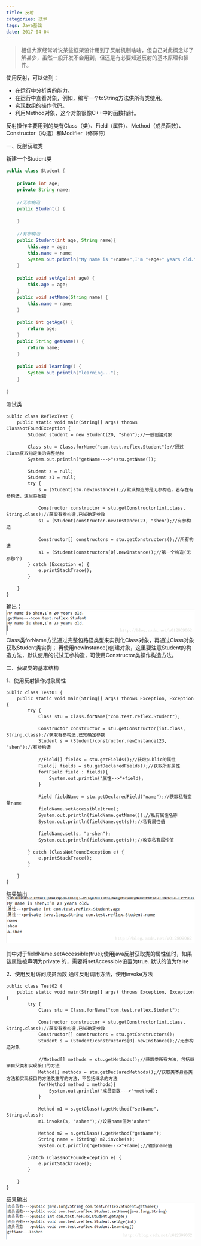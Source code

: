 ```yaml
---
title: 反射
categories: 技术
tags: Java基础
date: 2017-04-04
---
```

> 相信大家经常听说某些框架设计用到了反射机制啥啥，但自己对此概念却了解甚少，虽然一般开发不会用到，但还是有必要知道反射的基本原理和操作。

  使用反射，可以做到：

*  在运行中分析类的能力。
*  在运行中查看对象，例如，编写一个toString方法供所有类使用。
* 实现数组的操作代码。
* 利用Method对象，这个对象很像C++中的函数指针。

反射操作主要用到的类有Class（类）、Field（属性）、Method（成员函数）、Constructor（构造）和Modifier（修饰符）
<!--more-->
一、反射获取类

新建一个Student类
```java
public class Student {

	private int age;
	private String name;
	
	//无参构造
	public Student() {
		
	}
	
	//有参构造
	public Student(int age, String name){
		this.age = age;
		this.name = name;
		System.out.println("My name is "+name+",I'm "+age+" years old.");
	}
	
	public void setAge(int age) {
		this.age = age;
	}
	public void setName(String name) {
		this.name = name;
	}
	
	public int getAge() {
		return age;
	}
	public String getName() {
		return name;
	}
	
	public void learning() {
		System.out.println("learning...");
	}
	
}
```
测试类
```
public class ReflexTest {
	public static void main(String[] args) throws ClassNotFoundException {
		Student student = new Student(20, "shen");//一般创建对象
		
		Class stu = Class.forName("com.test.reflex.Student");//通过Class获取指定类的完整结构
		System.out.println("getName--->"+stu.getName());
		
		Student s = null;
		Student s1 = null; 
		try {
			s = (Student)stu.newInstance();//默认构造的是无参构造，若存在有参构造，这里将报错
			
			Constructor constructor = stu.getConstructor(int.class, String.class);//获取有参构造,已知确定参数
			s1 = (Student)constructor.newInstance(23, "shen");//有参构造
			
			Constructor[] constructors = stu.getConstructors();//所有构造
			s1 = (Student)constructors[0].newInstance();//第一个构造(无参那个)
		} catch (Exception e) {
			e.printStackTrace();
		}
		
	}
}
```
输出：
![这里写图片描述](../images/backup/5d2iXr0.png)
Class类forName方法通过完整包路径类型来实例化Class对象，再通过Class对象获取Student类实例；
再使用newInstance()创建对象，这里要注意Student的构造方法，默认使用的试试无参构造，可使用Constructor类操作构造方法。

二、获取类的基本结构

1、使用反射操作对象属性
```
public class Test01 {
	public static void main(String[] args) throws Exception, Exception {
		try {
			Class stu = Class.forName("com.test.reflex.Student");
			
			Constructor constructor = stu.getConstructor(int.class, String.class);//获取有参构造,已知确定参数
			Student s = (Student)constructor.newInstance(23, "shen");//有参构造
			
			//Field[] fields = stu.getFields();//获取public的属性
			Field[] fields = stu.getDeclaredFields();//获取所有属性
			for(Field field : fields){
				System.out.println("属性-->"+field);
			}
			
			Field fieldName = stu.getDeclaredField("name");//获取私有变量name
			fieldName.setAccessible(true);
			System.out.println(fieldName.getName());//私有属性名称
			System.out.println(fieldName.get(s));//私有属性值
			
			fieldName.set(s, "a-shen");
			System.out.println(fieldName.get(s));//改变私有属性值
			
		} catch (ClassNotFoundException e) {
			e.printStackTrace();
		}
		
	}
}
```
结果输出
![这里写图片描述](../images/backup/Y1ywur9.png)

其中对于fieldName.setAccessible(true);使用java反射获取类的属性值时，如果该属性被声明为private 的，需要将setAccessible设置为true. 默认的值为false

2、使用反射访问成员函数
通过反射调用方法，使用invoke方法

```
public class Test02 {
	public static void main(String[] args) throws Exception, Exception {
		try {
			Class stu = Class.forName("com.test.reflex.Student");
			
			Constructor constructor = stu.getConstructor(int.class, String.class);//获取有参构造,已知确定参数
			Constructor[] constructors = stu.getConstructors();
			Student s = (Student)constructors[0].newInstance();//无参构造对象
			
			//Method[] methods = stu.getMethods();//获取类所有方法，包括继承自父类和实现接口的方法
			Method[] methods = stu.getDeclaredMethods();//获取类本身各类方法和实现接口的方法及重写的方法，不包括继承的方法
			for(Method method : methods){
				System.out.println("成员函数--->"+method);
			}
			
			Method m1 = s.getClass().getMethod("setName", String.class);
			m1.invoke(s, "ashen");//设置name值为"ashen"
			
			Method m2 = s.getClass().getMethod("getName");
			String name = (String) m2.invoke(s);
			System.out.println("getName--->"+name);//输出name值
			
		}catch (ClassNotFoundException e) {
			e.printStackTrace();
		}
		
	}
}
```
结果输出
![这里写图片描述](../images/backup/d7jwS3i.png)